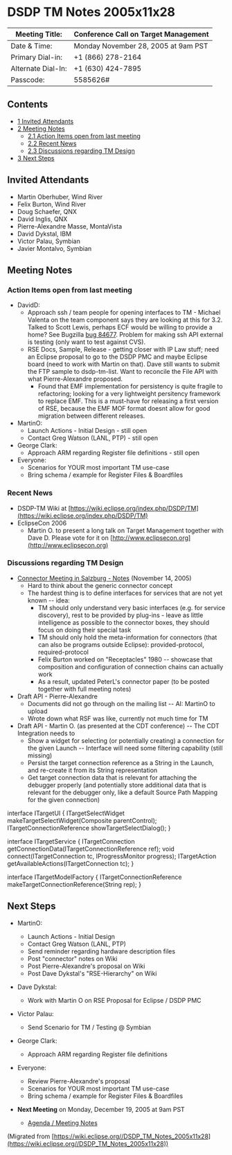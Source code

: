 

DSDP TM Notes 2005x11x28
========================

| Meeting Title: | **Conference Call on Target Management** |
| --- | --- |
| Date & Time: | Monday November 28, 2005 at 9am PST |
| Primary Dial-in: | +1 (866) 278-2164 |
| Alternate Dial-In: | +1 (630) 424-7895 |
| Passcode: | 5585626# |

Contents
--------

*   [1 Invited Attendants](#Invited-Attendants)
*   [2 Meeting Notes](#Meeting-Notes)
    *   [2.1 Action Items open from last meeting](#Action-Items-open-from-last-meeting)
    *   [2.2 Recent News](#Recent-News)
    *   [2.3 Discussions regarding TM Design](#Discussions-regarding-TM-Design)
*   [3 Next Steps](#Next-Steps)

Invited Attendants
------------------

*   Martin Oberhuber, Wind River
*   Felix Burton, Wind River
*   Doug Schaefer, QNX
*   David Inglis, QNX
*   Pierre-Alexandre Masse, MontaVista
*   David Dykstal, IBM
*   Victor Palau, Symbian
*   Javier Montalvo, Symbian

Meeting Notes
-------------

### Action Items open from last meeting

*   DavidD:
    *   Approach ssh / team people for opening interfaces to TM - Michael Valenta on the team component says they are looking at this for 3.2. Talked to Scott Lewis, perhaps ECF would be willing to provide a home? See Bugzilla [bug 84677](https://bugs.eclipse.org/bugs/show_bug.cgi?id=84677). Problem for making ssh API external is testing (only want to test against CVS).
    *   RSE Docs, Sample, Release - getting closer with IP Law stuff; need an Eclipse proposal to go to the DSDP PMC and maybe Eclipse board (need to work with Martin on that). Dave still wants to submit the FTP sample to dsdp-tm-list. Want to reconcile the File API with what Pierre-Alexandre proposed.
        *   Found that EMF implementation for persistency is quite fragile to refactoring; looking for a very lightweight persitency framework to replace EMF. This is a must-have for releasing a first version of RSE, because the EMF MOF format doesnt allow for good migration between different releases.
*   MartinO:
    *   Launch Actions - Initial Design - still open
    *   Contact Greg Watson (LANL, PTP) - still open
*   George Clark:
    *   Approach ARM regarding Register file definitions - still open
*   Everyone:
    *   Scenarios for YOUR most important TM use-case
    *   Bring schema / example for Register Files & Boardfiles

### Recent News

*   DSDP-TM Wiki at [https://wiki.eclipse.org/index.php/DSDP/TM](https://wiki.eclipse.org/index.php/DSDP/TM)
*   EclipseCon 2006
    *   Martin O. to present a long talk on Target Management together with Dave D. Please vote for it on [http://www.eclipsecon.org](http://www.eclipsecon.org)

### Discussions regarding TM Design

*   [Connector Meeting in Salzburg - Notes](./DSDP-TM_Connector_Meeting_Salzburg_2005x11x14 "DSDP-TM Connector Meeting Salzburg 2005x11x14") (November 14, 2005)
    *   Hard to think about the generic connector concept
    *   The hardest thing is to define interfaces for services that are not yet known -- idea:
        *   TM should only understand very basic interfaces (e.g. for service discovery), rest to be provided by plug-ins - leave as little intelligence as possible to the connector boxes, they should focus on doing their special task
        *   TM should only hold the meta-information for connectors (that can also be programs outside Eclipse): provided-protocol, required-protocol
        *   Felix Burton worked on "Receptacles" 1980 -- showcase that composition and configuration of connection chains can actually work
        *   As a result, updated PeterL's connector paper (to be posted together with full meeting notes)
*   Draft API - Pierre-Alexandre
    *   Documents did not go through on the mailing list -- AI: MartinO to upload
    *   Wrote down what RSF was like, currently not much time for TM
*   Draft API - Martin O. (as presented at the CDT conference) -- The CDT Integration needs to
    *   Show a widget for selecting (or potentially creating) a connection for the given Launch -- Interface will need some filtering capability (still missing)
    *   Persist the target connection reference as a String in the Launch, and re-create it from its String representation
    *   Get target connection data that is relevant for attaching the debugger properly (and potentially store additional data that is relevant for the debugger only, like a default Source Path Mapping for the given connection)

interface ITargetUI {
  ITargetSelectWidget makeTargetSelectWidget(Composite parentControl);
  ITargetConnectionReference showTargetSelectDialog();
}

interface ITargetService {
  ITargetConnection getConnectionData(ITargetConnectionReference ref);
  void connect(ITargetConnection tc, IProgressMonitor progress);
  ITargetAction getAvailableActions(ITargetConnection tc);
}

interface ITargetModelFactory {
  ITargetConnectionReference makeTargetConnectionReference(String rep);
}

Next Steps
----------

*   MartinO:
    *   Launch Actions - Initial Design
    *   Contact Greg Watson (LANL, PTP)
    *   Send reminder regarding hardware description files
    *   Post "connector" notes on Wiki
    *   Post Pierre-Alexandre's proposal on Wiki
    *   Post Dave Dykstal's "RSE-Hierarchy" on Wiki
*   Dave Dykstal:
    *   Work with Martin O on RSE Proposal for Eclipse / DSDP PMC
*   Victor Palau:
    *   Send Scenario for TM / Testing @ Symbian
*   George Clark:
    *   Approach ARM regarding Register file definitions
*   Everyone:
    *   Review Pierre-Alexandre's proposal
    *   Scenarios for YOUR most important TM use-case
    *   Bring schema / example for Register Files & Boardfiles

*   **Next Meeting** on Monday, December 19, 2005 at 9am PST
    *   [Agenda / Meeting Notes](./DSDP_TM_Notes_2005x12x19 "DSDP TM Notes 2005x12x19")


(Migrated from [https://wiki.eclipse.org//DSDP_TM_Notes_2005x11x28](https://wiki.eclipse.org//DSDP_TM_Notes_2005x11x28))